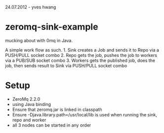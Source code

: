 24.07.2012 - yves hwang

zeromq-sink-example
===================

mucking about with 0mq in Java.

A simple work flow as such.
	1. Sink creates a Job and sends it to Repo via a PUSH/PULL socket combo
	2. Repo gets the job, pushes the job to workers via a PUB/SUB socket combo
	3. Workers gets the published job, does the job, then sends result to Sink via PUSH/PULL socket combo

Setup
=====
* ZeroMq 2.2.0
* using Java binding
* Ensure that zeromq.jar is linked in classpath
* Ensure -Djava.library.path=/usr/local/lib is used when running the sink, repo and worker
* all 3 nodes can be started in any order

